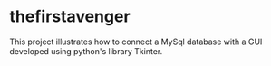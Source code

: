 # thefirstavenger
This project illustrates how to connect a MySql database with a GUI developed using python's library Tkinter.
